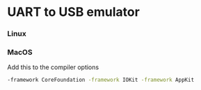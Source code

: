# UART to USB emulator

### Linux

### MacOS
Add this to the compiler options
```bash
-framework CoreFoundation -framework IOKit -framework AppKit
```